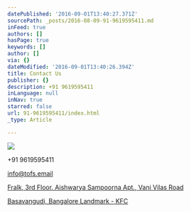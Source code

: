 ```yaml
---
datePublished: '2016-09-01T13:40:27.371Z'
sourcePath: _posts/2016-08-09-91-9619595411.md
inFeed: true
authors: []
hasPage: true
keywords: []
author: []
via: {}
dateModified: '2016-09-01T13:40:26.394Z'
title: Contact Us
publisher: {}
description: +91 9619595411
inLanguage: null
inNav: true
starred: false
url: 91-9619595411/index.html
_type: Article

---
```

![](https://the-grid-user-content.s3-us-west-2.amazonaws.com/69483e16-d1e5-46cb-840f-624f20c27240.jpg)

+91 9619595411

info@tofs.email

[Fralk, 3rd Floor. Aishwarya Sampoorna Apt., Vani Vilas Road][0]

[Basavangudi, Bangalore Landmark - KFC][0]

[0]: https://app.thegrid.io/posts/ed44e755-e9a9-4eb6-ad77-938215ccdc4e/null